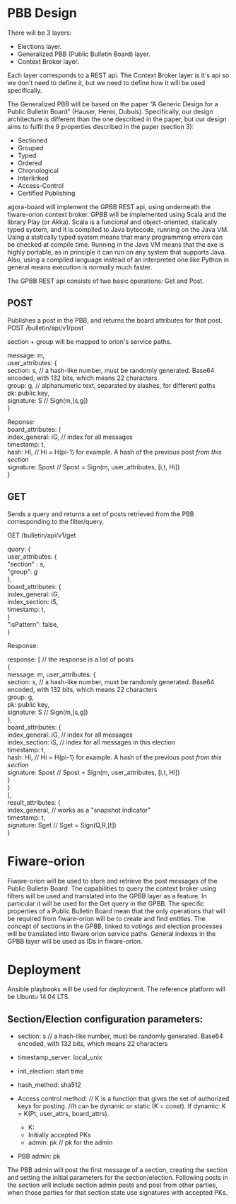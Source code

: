 # PBB Design

There will be 3 layers:
* Elections layer.
* Generalized PBB (Public Bulletin Board) layer.
* Context Broker layer.

Each layer corresponds to a REST api. The Context Broker layer is it's api so we don't need to define it, but we need to define how it will be used specifically. 

The Generalized PBB will be based on the paper “A Generic Design for a Public Bulletin Board” (Hauser, Henni, Dubuis). Specifically, our design architecture is different than the one described in the paper, but our design aims to fulfil the 9 properties described in the paper (section 3):

* Sectioned
* Grouped
* Typed
* Ordered
* Chronological
* Interlinked
* Access-Control
* Certified Publishing

agora-board will implement the GPBB REST api, using underneath the fiware-orion context broker. GPBB will be implemented using Scala and the library Play (or Akka). Scala is a funcional and object-oriented, statically typed system, and it is compiled to Java bytecode, running on the Java VM. Using a statically typed system means that many programming errors can be checked at compile time. Running in the Java VM means that the exe is highly portable, as in principle it can run on any system that supports Java. Also, using a compiled language instead of an interpreted one like Python in general means execution is normally much faster.

The GPBB REST api consists of two basic operations: Get and Post.

## POST

Publishes a post in the PBB, and returns the board attributes for that post.  
POST /bulletin/api/v1/post  

section + group will be mapped to orion's service paths.

message: m,  
user_attributes: {  
  section: s,              // a hash-like number, must be randomly generated. Base64 encoded, with 132 bits, which means 22 characters  
  group: g,                // alphanumeric text, separated by slashes, for different paths  
  pk: public key,  
  signature: S              // Sign(m,[s,g])  
}

Reponse:  
board_attributes: {  
  index_general: iG,     // index for all messages  
  timestamp: t,  
  hash: Hi,              // Hi = H(pi-1) for example. A hash of the previous post *from this section*  
  signature: Spost       // Spost = Sign(m, user_attributes, [i,t, Hi])  
}

## GET

Sends a query and returns a set of posts retrieved from the PBB corresponding to the filter/query.

GET /bulletin/api/v1/get

query: {    
    user_attributes: {  
        "section" : s,  
        "group": g  
    },  
    board_attributes: {  
        index_general: iG,    
        index_section: iS,  
        timestamp: t,  
    }  
    "isPattern": false,  
}  

Response:  

response: [  // the response is a list of posts  
  {  
    message: m, 
    user_attributes: {  
      section: s,              // a hash-like number, must be randomly generated. Base64 encoded, with 132 bits, which means 22 characters  
      group: g,  
      pk: public key,  
      signature: S              // Sign(m,[s,g])  
    },  
    board_attributes: {  
      index_general: iG,     // index for all messages  
      index_section: iS,     // index for all messages in this election  
      timestamp: t,  
      hash: Hi,              // Hi = H(pi-1) for example. A hash of the previous post *from this section*  
      signature: Spost       // Spost = Sign(m, user_attributes, [i,t, Hi])  
    }  
  }  
],  
result_attributes: {  
  index_general,        // works as a "snapshot indicator"  
  timestamp: t,  
  signature: Sget       // Sget = Sign(Q,R,[t])  
}  

# Fiware-orion

Fiware-orion will be used to store and retrieve the post messages of the Public Bulletin Board. The capabilities to query the context broker using filters will be used and translated into the GPBB layer as a feature. In particular it will be used for the Get query in the GPBB. The specific properties of a Public Bulletin Board mean that the only operations that will be required from fiware-orion will be to create and find entities. The concept of sections in the GPBB, linked to votings and election processes will be translated into fiware orion service paths. General indexes in the GPBB layer will be used as IDs in fiware-orion.

# Deployment

Ansible playbooks will be used for deployment. The reference platform will be Ubuntu 14.04 LTS.

## Section/Election configuration parameters:

* section: s                   // a hash-like number, must be randomly generated. Base64 encoded, with 132 bits, which means 22 characters
* timestamp_server: local_unix
* init_election: start time
* hash_method: sha512
* Access control method:
    // K is a function that gives the set of authorized keys for posting. 
    //It can be dynamic or static (K = const). If dynamic: K = K(Pt, user_attrs, board_attrs).
    - K: 
    - Initially accepted PKs
    - admin: pk    // pk for the admin
    
* PBB admin: pk

The PBB admin will post the first message of a section, creating the section and setting the initial parameters for the section/election. Following posts in the section will include section admin posts and  post from other parties, when those parties for that section state use signatures with accepted PKs.


